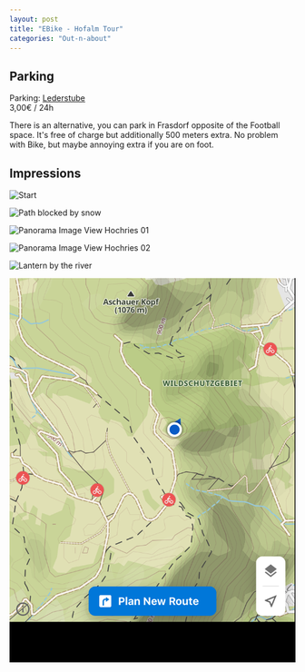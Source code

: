 ```yaml
---
layout: post
title: "EBike - Hofalm Tour"
categories: "Out-n-about"
---
```


## Parking

Parking: [Lederstube](https://maps.app.goo.gl/N93u45bo6jJPJMyC7)  
3,00€ / 24h

There is an alternative, you can park in Frasdorf opposite of the Football space. It's free of charge but additionally 500 meters extra. No problem with Bike, but maybe annoying extra if you are on foot.

## Impressions

![Start](/assets/pix/2024_EBike_Hofalm-Start.JPG)

![Path blocked by snow](/assets/pix/2024_EBike_Hofalm-Snow.JPG)

![Panorama Image View Hochries 01](/assets/pix/2024_EBike_Hofalm-Pano01.JPEG)

![Panorama Image View Hochries 02](/assets/pix/2024_EBike_Hofalm-Pano02.JPG)

![Lantern by the river](/assets/pix/2024_EBike_Hofalm-Lantern.JPG)

![Mountain top](/assets/pix/2024_EBike_Hofalm-Mountain.PNG)